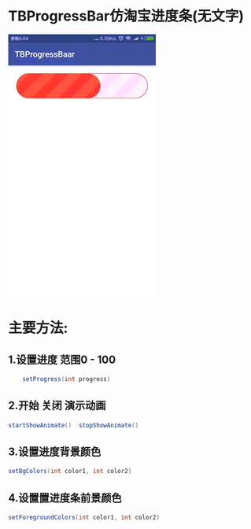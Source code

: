 # TBProgressBar仿淘宝进度条(无文字)


![demo](demo.gif)

# 主要方法:
## 1.设置进度 范围0 - 100
```java
    setProgress(int progress)
 ```
## 2.开始 关闭 演示动画
```java
startShowAnimate()  stopShowAnimate()
```
## 3.设置进度背景颜色
```java
setBgColors(int color1, int color2)
```
## 4.设置置进度条前景颜色
```java
setForegroundColors(int color1, int color2)
```

